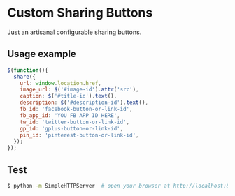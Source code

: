 Custom Sharing Buttons
======================

Just an artisanal configurable sharing buttons.

## Usage example

```javascript
$(function(){
  share({
    url: window.location.href,
    image_url: $('#image-id').attr('src'),
    caption: $('#title-id').text(),
    description: $('#description-id').text(),
    fb_id: 'facebook-button-or-link-id',
    fb_app_id: 'YOU FB APP ID HERE',
    tw_id: 'twitter-button-or-link-id',
    gp_id: 'gplus-button-or-link-id',
    pin_id: 'pinterest-button-or-link-id',
  });
});
```

## Test

```bash
$ python -m SimpleHTTPServer  # open your browser at http://localhost:8000/index.html
```

